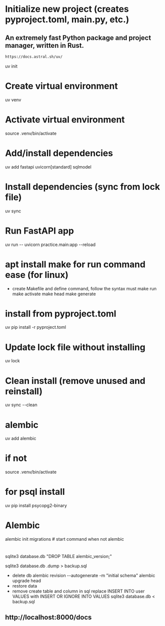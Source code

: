# Initialize new project (creates pyproject.toml, main.py, etc.)

## An extremely fast Python package and project manager, written in Rust.

```bash
https://docs.astral.sh/uv/
```

uv init

# Create virtual environment

uv venv

# Activate virtual environment

source .venv/bin/activate

# Add/install dependencies

uv add fastapi uvicorn[standard] sqlmodel

# Install dependencies (sync from lock file)

uv sync

# Run FastAPI app

uv run -- uvicorn practice.main:app --reload

# apt install make for run command ease (for linux)

- create Makefile and define command, follow the syntax must
  make run
  make activate
  make head
  make generate

# install from pyproject.toml

uv pip install -r pyproject.toml

# Update lock file without installing

uv lock

# Clean install (remove unused and reinstall)

uv sync --clean

# alembic

uv add alembic

# if not

source .venv/bin/activate

# for psql install

uv pip install psycopg2-binary

# Alembic

alembic init migrations # start command when not alembic

#

sqlite3 database.db "DROP TABLE alembic_version;"

<!-- install in already project  -->

sqlite3 database.db .dump > backup.sql

- delete db
  alembic revision --autogenerate -m "initial schema"
  alembic upgrade head
- restore data
- remove create table and column in sql replace INSERT INTO user VALUES with INSERT OR IGNORE INTO <model> VALUES
  sqlite3 database.db < backup.sql

## http://localhost:8000/docs
